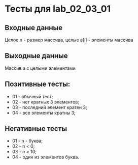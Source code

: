 ﻿

# Тесты для lab_02_03_01

## Входные данные

Целое n - размер массива, целые a[i] - элементы массива

## Выходные данные

Массив a с целыми элементами

## Позитивные тесты:

- 01 - обычный тест;
- 02 - нет кратных 3 элементов;
- 03 - последний элемент кратен 3;
- 04 - все элементы кратны 3;

## Негативные тесты

- 01 - n - буква;
- 02 - n < 0;
- 03 - n > 10;
- 04 - один из элементов буква.
